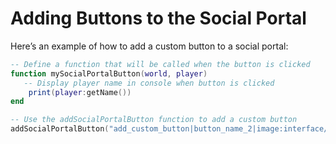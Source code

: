 # Adding Buttons to the Social Portal

Here’s an example of how to add a custom button to a social portal:

```lua
-- Define a function that will be called when the button is clicked
function mySocialPortalButton(world, player)
   -- Display player name in console when button is clicked
    print(player:getName())
end

-- Use the addSocialPortalButton function to add a custom button
addSocialPortalButton("add_custom_button|button_name_2|image:interface/large/gui_social_c_settings.rttex;image_size:400,260;width:0.19;|\n", mySocialPortalButton)
```